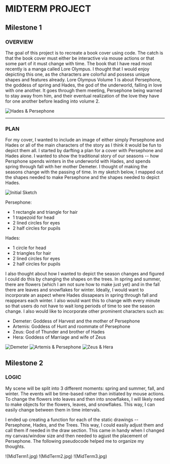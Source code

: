 # **MIDTERM PROJECT**

## Milestone 1

### OVERVIEW
The goal of this project is to recreate a book cover using code. The catch is that the book cover must either be interactive via mouse actions or that some part of it must change with time. The book that I have read most recently is a manga called Lore Olympus. I thought that I would enjoy depicting this one, as the characters are colorful and possess unique shapes and features already. Lore Olympus Volume 1 is about Persephone, the goddess of spring and Hades, the god of the underworld, falling in love with one another. It goes through them meeting, Persephone being warned to stay away from him, and their eventual realization of the love they have for one another before leading into volume 2. 

![Hades & Persephone](./hades_persephone_from_lore_olympus_fanart_by_painefullthrottle_ddidqia-pre.jpg)

---

### PLAN
For my cover, I wanted to include an image of either simply Persephone and Hades or all of the main characters of the story as I think it would be fun to depict them all. I started by darfting a plan for a cover with Persephone and Hades alone. I wanted to show the traditional story of our seasons -- how Persphone spends winters in the underworld with Hades, and spends spring through fall with her mother Demeter. I thought of making the seasons change with the passing of time. In my sketch below, I mapped out the shapes needed to make Persephone and the shapes needed to depict Hades.
 
![Initial Sketch](./image0.png)

Persephone:
- 1 rectangle and triangle for hair
- 1 trapezoid for head
- 2 lined circles for eyes
- 2 half circles for pupils

Hades:
- 1 circle for head
- 2 triangles for hair
- 2 lined circles for eyes
- 2 half circles for pupils

I also thought about how I wanted to depict the season changes and figured I could do this by changing the shapes on the trees. In spring and summer, there are flowers (which I am not sure how to make just yet) and in the fall there are leaves and snowflakes for winter. Ideally, I would want to incorporate an aspect where Hades dissapears in spring through fall and reappears each winter. I also would want this to change with every minute so that users do not have to wait long periods of time to see the season change. I also would like to incorporate other prominent characters such as:

- Demeter: Goddess of Harvest and the mother of Persephone 
- Artemis: Goddess of Hunt and roommate of Persephone
- Zeus: God of Thunder and brother of Hades
- Hera: Goddess of Marriage and wife of Zeus

![Demeter](./DemSeason3.webp)
![Artemis & Persephone](./Artemis2.PNG.webp)
![Zeus & Hera](./Zeus_and_hera_young.PNG.webp)

## Milestone 2

### LOGIC
My scene will be split into 3 different moments: spring and summer, fall, and winter. The events will be time-based rather than initiated by mouse actions. To change the flowers into leaves and then into snowflakes, I will likely need to make objects for the flowers, leaves, and snowflakes. This way, I can easily change between them in time intervals. 

I ended up creating a function for each of the static drawings -- Persephone, Hades, and the Trees. This way, I could easily adjust them and call them if needed in the draw section. This came in handy when I changed my canvas/window size and then needed to agjust the placement of Persephone. The following pseudocode helped me to organize my thoughts.

!(MidTerm1.jpg)
!(MidTerm2.jpg)
!(MidTerm3.jpg)